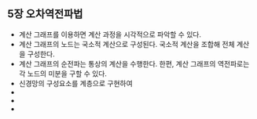 ## 5장 오차역전파법
* 계산 그래프를 이용하면 계산 과정을 시각적으로 파악할 수 있다.
* 계산 그래프의 노드는 국소적 계산으로 구성된다. 국소적 계산을 조합해 전체 계산을 구성한다.
* 계산 그래프의 순전파는 통상의 계산을 수행한다. 한편, 계산 그래프의 역전파로는 각 노드의 미분을 구할 수 있다.
* 신경망의 구성요소를 계층으로 구현하여
*
*
*